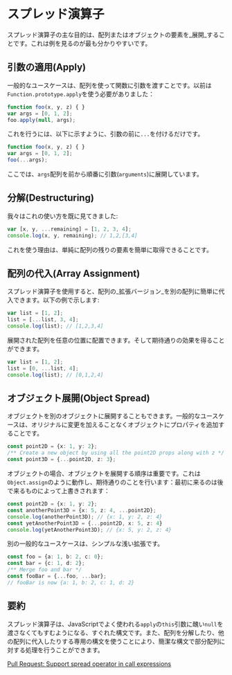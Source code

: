 # スプレッド演算子

スプレッド演算子の主な目的は、配列またはオブジェクトの要素を_展開_することです。これは例を見るのが最も分かりやすいです。

## 引数の適用\(Apply\)

一般的なユースケースは、配列を使って関数に引数を渡すことです。以前は`Function.prototype.apply`を使う必要がありました：

```typescript
function foo(x, y, z) { }
var args = [0, 1, 2];
foo.apply(null, args);
```

これを行うには、以下に示すように、引数の前に`...`を付けるだけです。

```typescript
function foo(x, y, z) { }
var args = [0, 1, 2];
foo(...args);
```

ここでは、`args`配列を前から順番に引数\(`arguments`\)に展開しています。

## 分解\(Destructuring\)

我々はこれの使い方を既に見てきました:

```typescript
var [x, y, ...remaining] = [1, 2, 3, 4];
console.log(x, y, remaining); // 1,2,[3,4]
```

これを使う理由は、単純に配列の残りの要素を簡単に取得できることです。

## 配列の代入\(Array Assignment\)

スプレッド演算子を使用すると、配列の_拡張バージョン_を別の配列に簡単に代入できます。以下の例で示します:

```typescript
var list = [1, 2];
list = [...list, 3, 4];
console.log(list); // [1,2,3,4]
```

展開された配列を任意の位置に配置できます。そして期待通りの効果を得ることができます。

```typescript
var list = [1, 2];
list = [0, ...list, 4];
console.log(list); // [0,1,2,4]
```

## オブジェクト展開\(Object Spread\)

オブジェクトを別のオブジェクトに展開することもできます。一般的なユースケースは、オリジナルに変更を加えることなくオブジェクトにプロパティを追加することです。

```typescript
const point2D = {x: 1, y: 2};
/** Create a new object by using all the point2D props along with z */
const point3D = {...point2D, z: 3};
```

オブジェクトの場合、オブジェクトを展開する順序は重要です。これは`Object.assign`のように動作し、期待通りのことを行います：最初に来るのは後で来るものによって上書きされます：

```typescript
const point2D = {x: 1, y: 2};
const anotherPoint3D = {x: 5, z: 4, ...point2D};
console.log(anotherPoint3D); // {x: 1, y: 2, z: 4}
const yetAnotherPoint3D = {...point2D, x: 5, z: 4}
console.log(yetAnotherPoint3D); // {x: 5, y: 2, z: 4}
```

別の一般的なユースケースは、シンプルな浅い拡張です。

```typescript
const foo = {a: 1, b: 2, c: 0};
const bar = {c: 1, d: 2};
/** Merge foo and bar */
const fooBar = {...foo, ...bar};
// fooBar is now {a: 1, b: 2, c: 1, d: 2}
```

## 要約

スプレッド演算子は、JavaScriptでよく使われる`apply`の`this`引数に醜い`null`を渡さなくてもすむようになる、すぐれた構文です。また、配列を分解したり、他の配列に代入したりする専用の構文を使うことにより、簡潔な構文で部分配列に対する処理を行うことができます。

[Pull Request: Support spread operator in call expressions](https://github.com/Microsoft/TypeScript/pull/1931)

